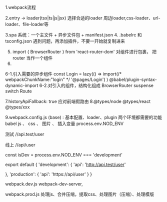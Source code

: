 1.webpack流程

2.entry -> loader(tsx|ts|js|jsx) 选择合适的loader
           周边loader,css-loader、url-loader、file-loader等

3.spa 系统：一个主文件 + 异步文件包 + manifest.json
4. .babelrc 和 tsconfig.json 遇到问题，再添加插件，不要一开始就复制进来


5. import { BrowserRouter } from 'react-router-dom'
对组件进行包裹， 把router 当作一个组件
6.
6-1.引入需要的异步组件
const Login = lazy(() =>
  import(/* webpackChunkName:"login" */ '@pages/Login')
)
@babel/plugin-syntax-dynamic-import
6-2.对引入的组件，结构化组成
BrowserRouter
   suspense 
      switch
         Route

7.historyApiFallback: true 应对前端假路由
8.@types/node @types/react @types/xxx


9.webpack.config.js (base) : 基本配置、loader、plugin 两个环境都需要的功能
    babel js 、 css 、 图片 、 插入变量 process.env.NOD_ENV

   测试 //api.test/user

   线上 //api/user

  const isDev = process.env.NOD_ENV === 'development'

  export default {
   'development': {
      'api': 'http://api.test/user'

   },
   'production': {
      'api': 'https://api/user'
   } 
 }

 webpack.dev.js
   webpack-dev-server,

 webpack.prod.js
   处理js、合并压缩，提取css、处理图片（压缩）、处理模版

 
